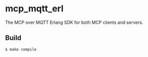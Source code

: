 mcp_mqtt_erl
=====

The MCP over MQTT Erlang SDK for both MCP clients and servers.

Build
-----

    $ make compile
